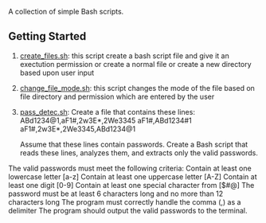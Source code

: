 A collection of simple Bash scripts.

## Getting Started

1. [create_files.sh](create_files.sh):
   this script create a bash script file and give it an exectution permission or create a normal file or create a new directory based upon user input 

1. [change_file_mode.sh](change_file_mode.sh):
   this script changes the mode of the file based on file directory and permission which are entered by the user
   
1. [pass_detec.sh](pass_detec.sh):
   Create a file that contains these lines:
   ABd1234@1,aF1#,2w3E*,2We3345
   aF1#,ABd1234#1
   aF1#,2w3E*,2We3345,ABd1234@1

   Assume that these lines contain passwords.
   Create a Bash script that reads these lines, analyzes them, and extracts only the valid passwords.

The valid passwords must meet the following criteria:
Contain at least one lowercase letter [a-z]
Contain at least one uppercase letter [A-Z]
Contain at least one digit [0-9]
Contain at least one special character from [$#@]
The password must be at least 6 characters long and no more than 12 characters long
The program must correctly handle the comma (,) as a delimiter
The program should output the valid passwords to the terminal.
